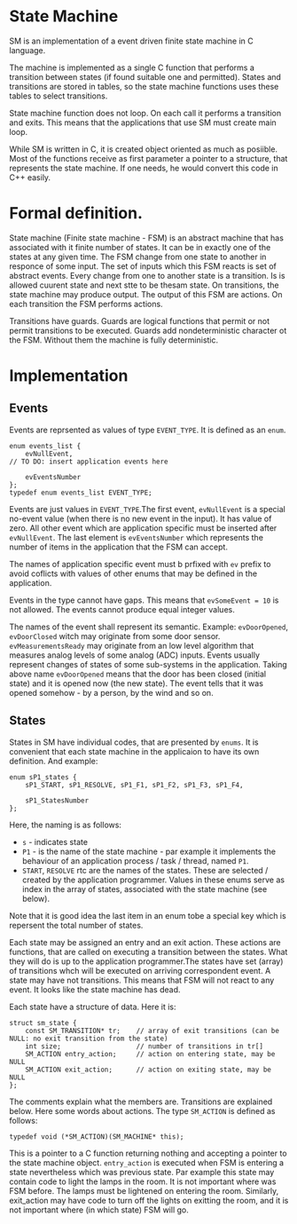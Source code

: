 # State Machine

SM is an implementation of a event driven finite state machine in C language.

The machine is implemented as a single C function that performs a transition between states (if found suitable one and permitted). States and transitions are stored in tables, so the state machine functions uses these tables to select transitions.

State machine function does not loop. On each call it performs a transition and exits. This means that the applications that use SM must create main loop.

While SM is written in C, it is created object oriented as much as posiible. Most of the functions receive as first parameter a pointer to a structure, that represents the state machine. If one needs, he would convert this code in C++ easily.

# Formal definition.

State machine (Finite state machine - FSM) is an abstract machine that has associated with it finite number of states. It can be in exactly one of the states at any given time. The FSM change from one state to another in responce of some input. The set of inputs which this FSM reacts is set of abstract events. Every change from one to another state is a transition. Is is allowed cuurent state and next stte to be thesam state. On transitions, the state machine may produce output. The output of this FSM are actions. On each transition the FSM performs actions.

Transitions have guards. Guards are logical functions that permit or not permit transitions to be executed. Guards add nondeterministic character ot the FSM. Without them the machine is fully deterministic.

# Implementation

## Events

Events are reprsented as values of type ```EVENT_TYPE```. It is defined as an ```enum```.

```
enum events_list {
	evNullEvent,
// TO DO: insert application events here

    evEventsNumber	
};
typedef enum events_list EVENT_TYPE;
```

Events are just values in ```EVENT_TYPE```.The first event, ```evNullEvent``` is a special no-event value (when there is no new event in the input). It has value of zero. All other event which are application specific must be inserted after ```evNullEvent```. The last element is ```evEventsNumber``` which represents the number of items in the application that the FSM can accept.

The names of application specific event must b prfixed with ```ev``` prefix to avoid coflicts with values of other enums that may be defined in the application.

Events in the type cannot have gaps. This means that ```evSomeEvent = 10``` is not allowed. The events cannot produce equal integer values.

The names of the event shall represent its semantic. Example: ```evDoorOpened```, ```evDoorClosed``` witch may originate from some door sensor. ```evMeasurementsReady``` may originate from an low level algorithm that measures analog levels of some analog (ADC) inputs. Events usually represent changes of states of some sub-systems in the application. Taking above name ```evDoorOpened``` means that the door has been closed (initial state) and it is opened now (the new state). The event tells that it was opened somehow - by a person, by the wind and so on.

## States

States in SM have individual codes, that are presented by ```enums```. It is convenient that each state machine in the applicaion to have its own definition. And example:

```
enum sP1_states {
    sP1_START, sP1_RESOLVE, sP1_F1, sP1_F2, sP1_F3, sP1_F4,

    sP1_StatesNumber
};
```

Here, the naming is as follows:

- ```s``` - indicates state
- ```P1``` - is the name of the state machine - par example it implements the behaviour of an application process / task / thread, named ```P1```.
- ```START```, ```RESOLVE``` rtc are the names of the states. These are selected / created by the application programmer. Values in these enums serve as index in the array of states, associated with the state machine (see below).

Note that it is good idea the last item in an enum tobe a special key which is repersent the total number of states.

Each state may be assigned an entry and an exit action. These actions are functions, that are called on executing a transition between the states. What they will do is up to the application programmer.The states have set (array) of transitions whch will be executed on arriving correspondent event. A state may have not transitions. This means that FSM will not react to any event. It looks like the state machine has dead.

Each state have a structure of data. Here it is:

```
struct sm_state {
    const SM_TRANSITION* tr;    // array of exit transitions (can be NULL: no exit transition from the state)
    int size;                   // number of transitions in tr[]
    SM_ACTION entry_action;     // action on entering state, may be NULL
    SM_ACTION exit_action;      // action on exiting state, may be NULL
};
```
The comments explain what the members are. Transitions are explained below. Here some words about actions. The type ```SM_ACTION``` is defined as follows:

```
typedef void (*SM_ACTION)(SM_MACHINE* this);
```

This is a pointer to a C function returning nothing and accepting a pointer to the state machine object. ```entry_action``` is executed when FSM is entering a state nevertheless which was previous state. Par example this state may contain code to light the lamps in the room. It is not important where was FSM before. The lamps must be lightened on entering the room. Similarly, exit_action may have code to turn off the lights on exitting the room, and it is not important where (in which state) FSM will go.